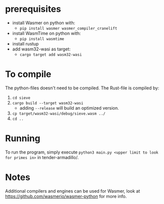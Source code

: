# prerequisites
* install Wasmer on python with: 
  * `pip install wasmer wasmer_compiler_cranelift`
* install WasmTime on python with:
  * `pip install wasmtime`
* install rustup
* add wasm32-wasi as target:
  * `cargo target add wasm32-wasi`
# To compile
The python-files doesn't need to be compiled.
The Rust-file is compiled by:

1. `cd sieve`
2. `cargo build --target wasm32-wasi`
    * adding `--release` will build an optimized version.
3. `cp target/wasm32-wasi/debug/sieve.wasm ../`
4. `cd ..`

# Running
To run the program, simply execute
`python3 main.py <upper limit to look for primes in>`
in tender-armadillo/.

# Notes
Additional compilers and engines can be used for Wasmer, look at https://github.com/wasmerio/wasmer-python for more info.